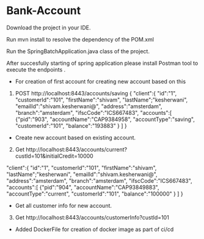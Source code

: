 # Bank-Account

Download the project in your IDE.

Run mvn install to resolve the dependency of the POM.xml

Run the SpringBatchApplication.java class of the project.

After succesfully starting of spring application please install Postman tool to execute the endpoints .

- For creation of first account for creating new account based on this

1. POST http://localhost:8443/accounts/saving
{
"client":{
    "id":"1",
    "customerId":"101",
    "firstName":"shivam",
    "lastName";"kesherwani",
    "emailId":"shivam.kesherwani@",
    "address":"amsterdam",
    "branch":"amsterdam",
    "ifscCode":"ICS667483",
    "accounts":[
    {"pid":"903",
    "accountName":"CAP9384958",
    "accountType":"saving",
    "customerId":"101",
    "balance":"193883"
    }
    ]
}


- Create new account based on existing account.

2. Get http://localhost:8443/accounts/current?custId=101&initialCredit=10000

"client":{
    "id":"1",
    "customerId":"101",
    "firstName":"shivam",
    "lastName";"kesherwani",
    "emailId":"shivam.kesherwani@",
    "address":"amsterdam",
    "branch":"amsterdam",
    "ifscCode":"ICS667483",
    "accounts":[
    {"pid":"904",
    "accountName":"CAP93849883",
    "accountType":"current",
    "customerId":"101",
    "balance":"100000"
    }
    ]
}

- Get all customer info for new account.

3. Get http://localhost:8443/accounts/customerInfo?custId=101 


- Added DockerFile for creation of docker image as part of ci/cd

